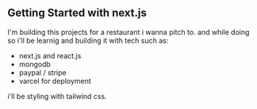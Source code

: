 ## Getting Started with next.js

I'm building this projects for a restaurant i wanna pitch to.
and while doing so i'll be learnig and building it with tech such as:
- next.js and react.js
- mongodb
- paypal / stripe
- varcel for deployment

i'll be styling with tailwind css.

